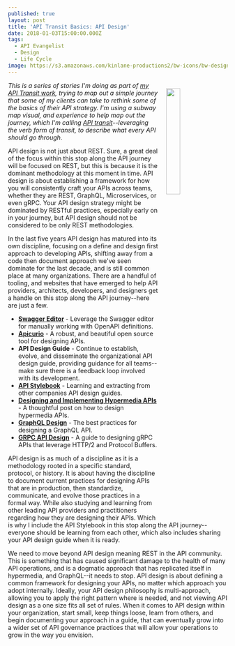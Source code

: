 ```yaml
---
published: true
layout: post
title: 'API Transit Basics: API Design'
date: 2018-01-03T15:00:00.000Z
tags:
  - API Evangelist
  - Design
  - Life Cycle
image: https://s3.amazonaws.com/kinlane-productions2/bw-icons/bw-design.png
---
```

<p><img src="https://s3.amazonaws.com/kinlane-productions2/bw-icons/bw-design.png" align="right" width="25%" style="padding: 15px;" /></p>

_This is a series of stories I'm doing as part of [my API Transit work](http://basics.apievangelist.com/), trying to map out a simple journey that some of my clients can take to rethink some of the basics of their API strategy. I'm using a subway map visual, and experience to help map out the journey, which I'm calling [API transit](http://basics.apievangelist.com/)--leveraging the verb form of transit, to describe what every API should go through._

API design is not just about REST. Sure, a great deal of the focus within this stop along the API journey will be focused on REST, but this is because it is the dominant methodology at this moment in time. API design is about establishing a framework for how you will consistently craft your APIs across teams, whether they are REST, GraphQL, Microservices, or even gRPC. Your API design strategy might be dominated by RESTful practices, especially early on in your journey, but API design should not be considered to be only REST methodologies.

In the last five years API design has matured into its own discipline, focusing on a define and design first approach to developing APIs, shifting away from a code then document approach we've seen dominate for the last decade, and is still common place at many organizations. There are a handful of tooling, and websites that have emerged to help API providers, architects, developers, and designers get a handle on this stop along the API journey--here are just a few.

- [**Swagger Editor**](http://editor.swagger.io) - Leverage the Swagger editor for manually working with OpenAPI definitions.
- [**Apicurio**](http://www.apicur.io/) - A robust, and beautiful open source tool for designing APIs.
- **API Design Guide** - Continue to establish, evolve, and disseminate the organizational API design guide, providing guidance for all teams--make sure there is a feedback loop involved with its development.
- [**API Stylebook**](http://apistylebook.com/) - Learning and extracting from other companies API design guides.
- [**Designing and Implementing Hypermedia APIs**](https://www.infoq.com/articles/hypermedia-api-tutorial-part-one) - A thoughtful post on how to design hypermedia APIs.
- [**GraphQL Design**](http://graphql.org/learn/best-practices/) - The best practices for designing a GraphQL API.
- [**GRPC API Design**](https://grpc.io/docs/guides/) - A guide to designing gRPC APIs that leverage HTTP/2 and Protocol Buffers.

API design is as much of a discipline as it is a methodology rooted in a specific standard, protocol, or history. It is about having the discipline to document current practices for designing APIs that are in production, then standardize, communicate, and evolve those practices in a formal way. While also studying and learning from other leading API providers and practitioners regarding how they are designing their APIs. Which is why I include the API Stylebook in this stop along the API journey--everyone should be learning from each other, which also includes sharing your API design guide when it is ready.

We need to move beyond API design meaning REST in the API community. This is something that has caused significant damage to the health of many API operations, and is a dogmatic approach that has replicated itself in hypermedia, and GraphQL--it needs to stop. API design is about defining a common framework for designing your APIs, no matter which approach you adopt internally. Ideally, your API design philosophy is multi-approach, allowing you to apply the right pattern where is needed, and not viewing API design as a one size fits all set of rules. When it comes to API design within your organization, start small, keep things loose, learn from others, and begin documenting your approach in a guide, that can eventually grow into a wider set of API governance practices that will allow your operations to grow in the way you envision.

